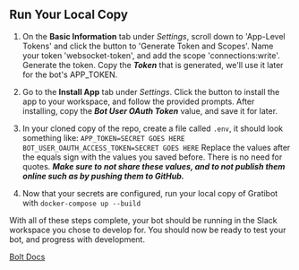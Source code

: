 ## Run Your Local Copy

1. On the **Basic Information** tab under _Settings_, scroll down to
   'App-Level Tokens' and click the button to 'Generate Token and Scopes'.
   Name your token 'websocket-token', and add the
   scope 'connections:write'. Generate the token. Copy the **_Token_** that is
   generated, we'll use it later for the bot's APP_TOKEN.
2. Go to the **Install App** tab under _Settings_. Click the button to
   install the app to your workspace, and follow the provided prompts. After
   installing, copy the **_Bot User OAuth Token_** value, and save it for later.
3. In your cloned copy of the repo, create a file called `.env`, it should look
   something like:
   `APP_TOKEN=SECRET GOES HERE BOT_USER_OAUTH_ACCESS_TOKEN=SECRET GOES HERE`
   Replace the values after the equals sign with the values you saved before.
   There is no need for quotes. **_Make sure to not share these values, and to
   not publish them online such as by pushing them to GitHub._**

4. Now that your secrets are configured, run your local copy
   of Gratibot with `docker-compose up --build`

With all of these steps complete, your bot should be running in the Slack
workspace you chose to develop for. You should now be ready to test your bot,
and progress with development.

[Bolt Docs](https://slack.dev/bolt-js/concepts)
